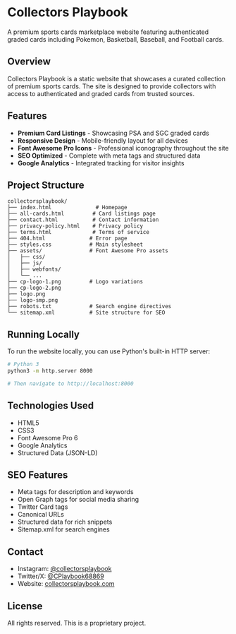 # Collectors Playbook

A premium sports cards marketplace website featuring authenticated graded cards including Pokemon, Basketball, Baseball, and Football cards.

## Overview

Collectors Playbook is a static website that showcases a curated collection of premium sports cards. The site is designed to provide collectors with access to authenticated and graded cards from trusted sources.

## Features

- **Premium Card Listings** - Showcasing PSA and SGC graded cards
- **Responsive Design** - Mobile-friendly layout for all devices
- **Font Awesome Pro Icons** - Professional iconography throughout the site
- **SEO Optimized** - Complete with meta tags and structured data
- **Google Analytics** - Integrated tracking for visitor insights

## Project Structure

```
collectorsplaybook/
├── index.html              # Homepage
├── all-cards.html         # Card listings page
├── contact.html           # Contact information
├── privacy-policy.html    # Privacy policy
├── terms.html             # Terms of service
├── 404.html              # Error page
├── styles.css            # Main stylesheet
├── assets/               # Font Awesome Pro assets
│   ├── css/
│   ├── js/
│   ├── webfonts/
│   └── ...
├── cp-logo-1.png         # Logo variations
├── cp-logo-2.png
├── logo.png
├── logo-smp.png
├── robots.txt            # Search engine directives
└── sitemap.xml           # Site structure for SEO
```

## Running Locally

To run the website locally, you can use Python's built-in HTTP server:

```bash
# Python 3
python3 -m http.server 8000

# Then navigate to http://localhost:8000
```

## Technologies Used

- HTML5
- CSS3
- Font Awesome Pro 6
- Google Analytics
- Structured Data (JSON-LD)

## SEO Features

- Meta tags for description and keywords
- Open Graph tags for social media sharing
- Twitter Card tags
- Canonical URLs
- Structured data for rich snippets
- Sitemap.xml for search engines

## Contact

- Instagram: [@collectorsplaybook](https://www.instagram.com/collectorsplaybook/)
- Twitter/X: [@CPlaybook68869](https://x.com/CPlaybook68869)
- Website: [collectorsplaybook.com](https://collectorsplaybook.com)

## License

All rights reserved. This is a proprietary project.